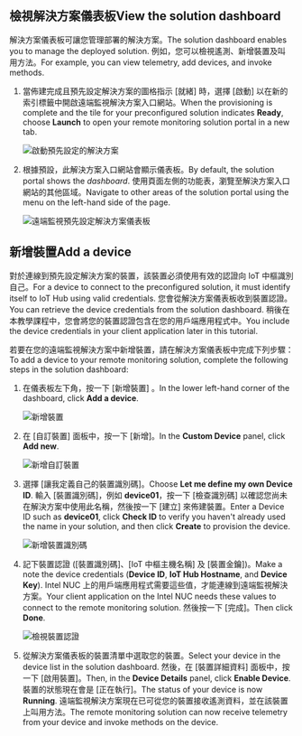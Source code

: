 ## <a name="view-the-solution-dashboard"></a><span data-ttu-id="382a2-101">檢視解決方案儀表板</span><span class="sxs-lookup"><span data-stu-id="382a2-101">View the solution dashboard</span></span>

<span data-ttu-id="382a2-102">解決方案儀表板可讓您管理部署的解決方案。</span><span class="sxs-lookup"><span data-stu-id="382a2-102">The solution dashboard enables you to manage the deployed solution.</span></span> <span data-ttu-id="382a2-103">例如，您可以檢視遙測、新增裝置及叫用方法。</span><span class="sxs-lookup"><span data-stu-id="382a2-103">For example, you can view telemetry, add devices, and invoke methods.</span></span>

1. <span data-ttu-id="382a2-104">當佈建完成且預先設定解決方案的圖格指示 [就緒] 時，選擇 [啟動] 以在新的索引標籤中開啟遠端監視解決方案入口網站。</span><span class="sxs-lookup"><span data-stu-id="382a2-104">When the provisioning is complete and the tile for your preconfigured solution indicates **Ready**, choose **Launch** to open your remote monitoring solution portal in a new tab.</span></span>

    ![啟動預先設定的解決方案][img-launch-solution]

1. <span data-ttu-id="382a2-106">根據預設，此解決方案入口網站會顯示儀表板。</span><span class="sxs-lookup"><span data-stu-id="382a2-106">By default, the solution portal shows the *dashboard*.</span></span> <span data-ttu-id="382a2-107">使用頁面左側的功能表，瀏覽至解決方案入口網站的其他區域。</span><span class="sxs-lookup"><span data-stu-id="382a2-107">Navigate to other areas of the solution portal using the menu on the left-hand side of the page.</span></span>

    ![遠端監視預先設定解決方案儀表板][img-menu]

## <a name="add-a-device"></a><span data-ttu-id="382a2-109">新增裝置</span><span class="sxs-lookup"><span data-stu-id="382a2-109">Add a device</span></span>

<span data-ttu-id="382a2-110">對於連線到預先設定解決方案的裝置，該裝置必須使用有效的認證向 IoT 中樞識別自己。</span><span class="sxs-lookup"><span data-stu-id="382a2-110">For a device to connect to the preconfigured solution, it must identify itself to IoT Hub using valid credentials.</span></span> <span data-ttu-id="382a2-111">您會從解決方案儀表板收到裝置認證。</span><span class="sxs-lookup"><span data-stu-id="382a2-111">You can retrieve the device credentials from the solution dashboard.</span></span> <span data-ttu-id="382a2-112">稍後在本教學課程中，您會將您的裝置認證包含在您的用戶端應用程式中。</span><span class="sxs-lookup"><span data-stu-id="382a2-112">You include the device credentials in your client application later in this tutorial.</span></span>

<span data-ttu-id="382a2-113">若要在您的遠端監視解決方案中新增裝置，請在解決方案儀表板中完成下列步驟：</span><span class="sxs-lookup"><span data-stu-id="382a2-113">To add a device to your remote monitoring solution, complete the following steps in the solution dashboard:</span></span>

1. <span data-ttu-id="382a2-114">在儀表板左下角，按一下 [新增裝置] 。</span><span class="sxs-lookup"><span data-stu-id="382a2-114">In the lower left-hand corner of the dashboard, click **Add a device**.</span></span>

   ![新增裝置][1]

1. <span data-ttu-id="382a2-116">在 [自訂裝置] 面板中，按一下 [新增]。</span><span class="sxs-lookup"><span data-stu-id="382a2-116">In the **Custom Device** panel, click **Add new**.</span></span>

   ![新增自訂裝置][2]

1. <span data-ttu-id="382a2-118">選擇 [讓我定義自己的裝置識別碼]。</span><span class="sxs-lookup"><span data-stu-id="382a2-118">Choose **Let me define my own Device ID**.</span></span> <span data-ttu-id="382a2-119">輸入 [裝置識別碼]，例如 **device01**，按一下 [檢查識別碼] 以確認您尚未在解決方案中使用此名稱，然後按一下 [建立] 來佈建裝置。</span><span class="sxs-lookup"><span data-stu-id="382a2-119">Enter a Device ID such as **device01**, click **Check ID** to verify you haven't already used the name in your solution, and then click **Create** to provision the device.</span></span>

   ![新增裝置識別碼][3]

1. <span data-ttu-id="382a2-121">記下裝置認證 ([裝置識別碼]、[IoT 中樞主機名稱] 及 [裝置金鑰])。</span><span class="sxs-lookup"><span data-stu-id="382a2-121">Make a note the device credentials (**Device ID**, **IoT Hub Hostname**, and **Device Key**).</span></span> <span data-ttu-id="382a2-122">Intel NUC 上的用戶端應用程式需要這些值，才能連線到遠端監視解決方案。</span><span class="sxs-lookup"><span data-stu-id="382a2-122">Your client application on the Intel NUC needs these values to connect to the remote monitoring solution.</span></span> <span data-ttu-id="382a2-123">然後按一下 [完成]。</span><span class="sxs-lookup"><span data-stu-id="382a2-123">Then click **Done**.</span></span>

    ![檢視裝置認證][4]

1. <span data-ttu-id="382a2-125">從解決方案儀表板的裝置清單中選取您的裝置。</span><span class="sxs-lookup"><span data-stu-id="382a2-125">Select your device in the device list in the solution dashboard.</span></span> <span data-ttu-id="382a2-126">然後，在 [裝置詳細資料] 面板中，按一下 [啟用裝置]。</span><span class="sxs-lookup"><span data-stu-id="382a2-126">Then, in the **Device Details** panel, click **Enable Device**.</span></span> <span data-ttu-id="382a2-127">裝置的狀態現在會是 [正在執行]。</span><span class="sxs-lookup"><span data-stu-id="382a2-127">The status of your device is now **Running**.</span></span> <span data-ttu-id="382a2-128">遠端監視解決方案現在已可從您的裝置接收遙測資料，並在該裝置上叫用方法。</span><span class="sxs-lookup"><span data-stu-id="382a2-128">The remote monitoring solution can now receive telemetry from your device and invoke methods on the device.</span></span>

[img-launch-solution]: media/iot-suite-gateway-kit-view-solution/launch.png
[img-menu]: media/iot-suite-gateway-kit-view-solution/menu.png
[1]: media/iot-suite-gateway-kit-view-solution/suite0.png
[2]: media/iot-suite-gateway-kit-view-solution/suite1.png
[3]: media/iot-suite-gateway-kit-view-solution/suite2.png
[4]: media/iot-suite-gateway-kit-view-solution/suite3.png
